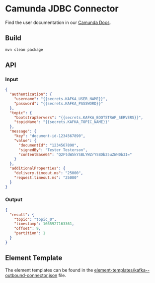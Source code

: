 # Camunda JDBC Connector

Find the user documentation in
our [Camunda Docs](https://docs.camunda.io/docs/components/integration-framework/connectors/out-of-the-box-connectors/available-connectors-overview).

## Build

```bash
mvn clean package
```

## API

### Input

```json
{
  "authentication": {
    "username": "{{secrets.KAFKA_USER_NAME}}",
    "password": "{{secrets.KAFKA_PASSWORD}}"
  },
  "topic": {
    "bootstrapServers": "{{secrets.KAFKA_BOOTSTRAP_SERVERS}}",
    "topicName": "{{secrets.KAFKA_TOPIC_NAME}}"
  },
  "message": {
    "key": "document-id-1234567890",
    "value": {
      "documentId": "1234567890",
      "signedBy": "Tester Testerson",
      "contentBase64": "Q2FtdW5kYSBLYWZrYSBDb25uZWN0b3I="
    }
  },
  "additionalProperties": {
    "delivery.timeout.ms": "25000",
    "request.timeout.ms": "25000"
  }
}
```

### Output

```json
{
  "result": {
    "topic": "topic_0",
    "timestamp": 1665927163361,
    "offset": 9,
    "partition": 1
  }
}
```

## Element Template

The element templates can be found in
the [element-templates/kafka--outbound-connector.json](element-templates/kafka-outbound-connector.json) file.
